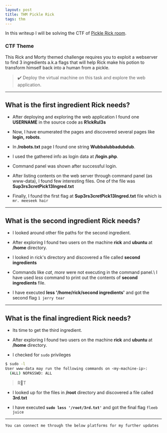 ```yaml
---
layout: post
title: THM Pickle Rick
tags: thm
---
```

In this writeup I will be solving the CTF of [Pickle Rick room](https://tryhackme.com/room/picklerick).

### CTF Theme

This Rick and Morty themed challenge requires you to exploit a webserver to find 3 ingredients a.k.a flags that will help Rick make his potion to transform himself back into a human from a pickle.

> ✔️ Deploy the virtual machine on this task and explore the web application.

---

## What is the first ingredient Rick needs?

- After deploying and exploring the web application I found one **USERNAME** in the source code as **R1ckRul3s**

- Now, I have enumerated the pages and discovered several pages like **login,**  **robots**.

- In **/robots.txt** page I found one string **Wubbalubbadubdub**.

- I used the gathered info as login data at **/login.php**.

- Command panel was shown after successful login.

- After listing contents on the web server through command panel (as www-data), 
I found few interesting files. One of the file was **Sup3rs3cretPick13Ingred.txt**

- Finally, I found the first flag at **Sup3rs3cretPick13Ingred.txt** file which is `mr. meeseek hair`

---

## What is the second ingredient Rick needs?

- I looked around other file paths for the second ingredient.

- After exploring I found two users on the machine **rick** and **ubuntu** at **/home** directory.

- I looked in rick's directory and discovered a file called **second ingredients**

- Commands like *cat*, *more* were not executing in the command panel.\ 
I have used *less* command to print out the contents of **second ingredients** file.

- I have executed **less '/home/rick/second ingredients'** and got the second flag `1 jerry tear`

---

## What is the final ingredient Rick needs?

- Its time to get the third ingredient.

- After exploring I found two users on the machine **rick** and **ubuntu** at **/home** directory.

- I checked for `sudo` privileges

```sh
$ sudo -l 
User www-data may run the following commands on <my-machine-ip>:
  (ALL) NOPASSWD: ALL
```

> R👀T 

- I looked up for the files in **/root** directory and discovered a file called **3rd.txt**

- I have executed **`sudo less '/root/3rd.txt'`** and got the final flag `fleeb juice`

---

`You can connect me through the below platforms for my further updates`
